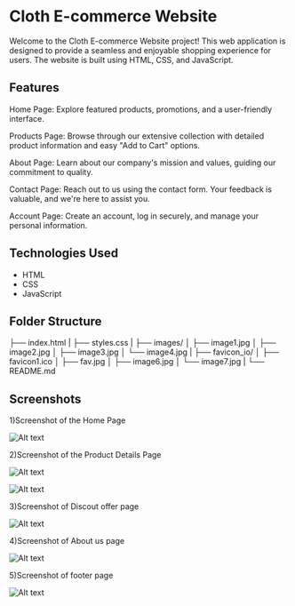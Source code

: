 # Cloth E-commerce Website

Welcome to the Cloth E-commerce Website project! This web application is designed to provide a seamless and enjoyable shopping experience for users. The website is built using HTML, CSS, and JavaScript.

## Features
Home Page: Explore featured products, promotions, and a user-friendly interface.

Products Page: Browse through our extensive collection with detailed product information and easy "Add to Cart" options.

About Page: Learn about our company's mission and values, guiding our commitment to quality.

Contact Page: Reach out to us using the contact form. Your feedback is valuable, and we're here to assist you.

Account Page: Create an account, log in securely, and manage your personal information.

## Technologies Used

- HTML
- CSS
- JavaScript

## Folder Structure
├── index.html
|
├── styles.css
|
├── images/
│ ├── image1.jpg
│ ├── image2.jpg
│ ├── image3.jpg
│ └── image4.jpg
|
├── favicon_io/
│ ├── favicon1.ico
│ ├── fav.jpg
│ ├── image6.jpg
│ └── image7.jpg
|
└── README.md


## Screenshots

1)Screenshot of the Home Page

![Alt text](image.png)

2)Screenshot of the Product Details Page

![Alt text](image-1.png)

![Alt text](image-2.png)

3)Screenshot of Discout offer page

![Alt text](image-3.png)


4)Screenshot of About us page

![Alt text](image-4.png)

5)Screenshot of footer page

![Alt text](image-5.png)


